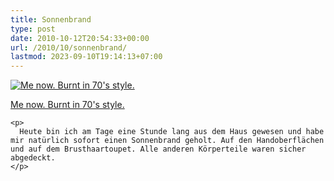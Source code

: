 ```yaml
---
title: Sonnenbrand
type: post
date: 2010-10-12T20:54:33+00:00
url: /2010/10/sonnenbrand/
lastmod: 2023-09-10T19:14:13+07:00
---
```

<div class="media image">
  <a href="http://www.flickr.com/photos/schreibblogade/5077509575/" title="Me now. Burnt in 70's style."><img src="//farm5.static.flickr.com/4051/5077509575_7a27e64644.jpg" alt="Me now. Burnt in 70's style." /></p>

  <p>
    Me now. Burnt in 70's style.
  </p>

  <p>
    </a></div>

    <p>
      Heute bin ich am Tage eine Stunde lang aus dem Haus gewesen und habe mir natürlich sofort einen Sonnenbrand geholt. Auf den Handoberflächen und auf dem Brusthaartoupet. Alle anderen Körperteile waren sicher abgedeckt.
    </p>
